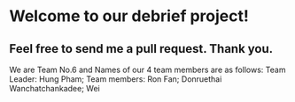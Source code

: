 # Welcome to our debrief project!
## Feel free to send me a pull request. Thank you.
We are Team No.6 and Names of our 4 team members are as follows:
Team Leader: Hung Pham; Team members: Ron Fan; Donruethai Wanchatchankadee; Wei
